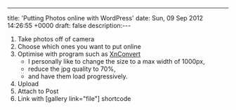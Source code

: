 ---
title: 'Putting Photos online with WordPress'
date: Sun, 09 Sep 2012 14:26:55 +0000
draft: false
description:---

1.  Take photos off of camera
2.  Choose which ones you want to put online
3.  Optimise with program such as [XnConvert](http://www.xnconvert.com/)
    *   I personally like to change the size to a max width of 1000px,
    *   reduce the jpg quality to 70%,
    *   and have them load progressively.
4.  Upload
5.  Attach to Post
6.  Link with \[gallery link="file"\] shortcode